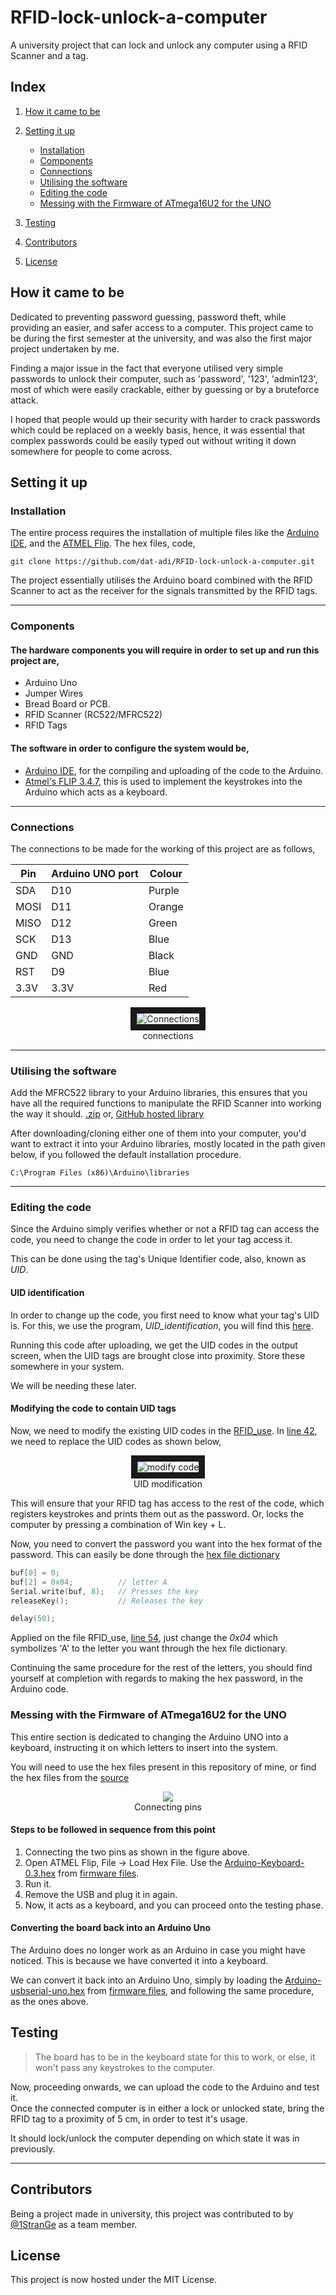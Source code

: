 # RFID-lock-unlock-a-computer
A university project that can lock and unlock any computer using a RFID Scanner and a tag.

## Index

1. [How it came to be](#how-it-came-to-be)

2. [Setting it up](#setting-it-up)
    - [Installation](#installation)
    - [Components](#components)
    - [Connections](#connections)
    - [Utilising the software](#utilising-the-software)
    - [Editing the code](#editing-the-code)
    - [Messing with the Firmware of ATmega16U2 for the UNO](#messing-with-the-firmware-of-atmega16u2-for-the-uno)

3. [Testing](#testing)

4. [Contributors](#contributors)

5. [License](#license)

## How it came to be
Dedicated to preventing password guessing, password theft, while providing an easier, and safer access to a computer.
This project came to be during the first semester at the university, and was also the first major project undertaken by me.

Finding a major issue in the fact that everyone utilised very simple passwords to unlock their computer, such as 'password', '123', 'admin123', most of which were easily crackable, either by guessing or by a bruteforce attack.

I hoped that people would up their security with harder to crack passwords which could be replaced on a weekly basis, hence, it was essential that complex passwords could be easily typed out without writing it down somewhere for people to come across.

## Setting it up

### Installation

The entire process requires the installation of multiple files like the [Arduino IDE](https://www.arduino.cc/en/Main/Software), and the [ATMEL Flip](http://ww1.microchip.com/downloads/en/DeviceDoc/JRE%20-%20Flip%20Installer%20-%203.4.7.112.exe).
The hex files, code, 
```
git clone https://github.com/dat-adi/RFID-lock-unlock-a-computer.git
```

The project essentially utilises the Arduino board combined with the RFID Scanner to act as the receiver for the signals transmitted by the RFID tags.

---

### Components

#### The hardware components you will require in order to set up and run this project are,

- Arduino Uno
- Jumper Wires
- Bread Board or PCB.
- RFID Scanner (RC522/MFRC522)
- RFID Tags

#### The software in order to configure the system would be,

- [Arduino IDE](https://www.arduino.cc/en/Main/Software), for the compiling and uploading of the code to the Arduino.
- [Atmel's FLIP 3.4.7](http://ww1.microchip.com/downloads/en/DeviceDoc/JRE%20-%20Flip%20Installer%20-%203.4.7.112.exe), this is used to implement the keystrokes into the Arduino which acts as a keyboard.

---

### Connections

The connections to be made for the working of this project are as follows,

| Pin   | Arduino UNO port| Colour |
| ----- |-----------------|--------|
| SDA   | D10             | Purple |
| MOSI  | D11             | Orange |
| MISO  | D12             | Green  |
| SCK   | D13             | Blue   |
| GND   | GND             | Black  |
| RST   | D9              | Blue   |
| 3.3V  | 3.3V            | Red    |

<p align="center">
    <img src="https://github.com/dat-adi/RFID-lock-unlock-a-computer/blob/master/assets/RFIDImage.png" alt="Connections" border="10"><br>
  connections
</p>

---

### Utilising the software

Add the MFRC522 library to your Arduino libraries, this ensures that you have all the required functions to manipulate the RFID Scanner into working the way it should.
[.zip](https://www.arduinolibraries.info/libraries/mfrc522) or, [GitHub hosted library](https://github.com/miguelbalboa/rfid)

After downloading/cloning either one of them into your computer, you'd want to extract it into your Arduino libraries, mostly located in the path given below, if you followed the default installation procedure.
```
C:\Program Files (x86)\Arduino\libraries
```

---

### Editing the code
Since the Arduino simply verifies whether or not a RFID tag can access the code, you need to change the code in order to let your tag access it.

This can be done using the tag's Unique Identifier code, also, known as *UID*.

#### UID identification
In order to change up the code, you first need to know what your tag's UID is.
For this, we use the program, *UID_identification*, you will find this [here](arduino_codes/UID_identification/UID_identification.ino).

Running this code after uploading, we get the UID codes in the output screen, when the UID tags are brought close into proximity.
Store these somewhere in your system.

We will be needing these later.

#### Modifying the code to contain UID tags
Now, we need to modify the existing UID codes in the [RFID_use](arduino_codes/RFID_use/RFID_use.ino).
In [line 42](https://github.com/Naruita/RFID-lock-unlock-a-computer/blob/6ed9a8c351e9bd2d3f71e4363cc7bec0eaecb471/arduino_codes/RFID_use/RFID_use.ino#L42), we need to replace the UID codes as shown below,
<p align="center">
    <img src="https://github.com/Naruita/RFID-lock-unlock-a-computer/blob/master/assets/modify_code.PNG" alt="modify code" border="10">
    <br>
    UID modification
</p>

This will ensure that your RFID tag has access to the rest of the code, which registers keystrokes and prints them out as the password. Or, locks the computer by pressing a combination of Win key + L.

Now, you need to convert the password you want into the hex format of the password.
This can easily be done through the [hex file dictionary](/docs/USBKeyScan.pdf)

```C++
buf[0] = 0;
buf[2] = 0x04;          // letter A
Serial.write(buf, 8);   // Presses the key
releaseKey();           // Releases the key

delay(50);
```

Applied on the file RFID_use, [line 54](https://github.com/Naruita/RFID-lock-unlock-a-computer/blob/62748ac72d3d211d0a937e620e75145e14e52f4b/arduino_codes/RFID_use/RFID_use.ino#L54), just change the *0x04* which symbolizes 'A' to the letter you want through the hex file dictionary.

Continuing the same procedure for the rest of the letters, you should find yourself at completion with regards to making the hex password, in the Arduino code.

### Messing with the Firmware of ATmega16U2 for the UNO
This entire section is dedicated to changing the Arduino UNO into a keyboard, instructing it on which letters to insert into the system.

You will need to use the hex files present in this repository of mine, or find the hex files from the [source](https://github.com/coopermaa/USBKeyboard)

<p align="center">
    <img src="/assets/pin_connect.jpg"><br>
    Connecting pins
</p>

#### Steps to be followed in sequence from this point
1. Connecting the two pins as shown in the figure above.
2. Open ATMEL Flip, File -> Load Hex File. Use the [Arduino-Keyboard-0.3.hex](firmware/Arduino-Keyboard-0.3.hex) from [firmware files](firmware).
3. Run it.
4. Remove the USB and plug it in again.
5. Now, it acts as a keyboard, and you can proceed onto the testing phase.

#### Converting the board back into an Arduino Uno
The Arduino does no longer work as an Arduino in case you might have noticed.
This is because we have converted it into a keyboard.

We can convert it back into an Arduino Uno, simply by loading the [Arduino-usbserial-uno.hex](firmware/Arduino-usbserial-uno.hex) from [firmware files](firmware), and following the same procedure, as the ones above.

## Testing
> The board has to be in the keyboard state for this to work, or else, it won't pass any keystrokes to the computer.

Now, proceeding onwards, we can upload the code to the Arduino and test it.<br>
Once the connected computer is in either a lock or unlocked state, bring the RFID tag to a proximity of 5 cm, in order to test it's usage.

It should lock/unlock the computer depending on which state it was in previously.

---

## Contributors
Being a project made in university, this project was contributed to by [@1StranGe](https://github.com/1StranGe) as a team member.

## License
This project is now hosted under the MIT License.
